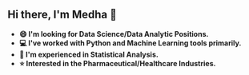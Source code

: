 ## Hi there, I'm Medha 👋
* **😄 I'm looking for Data Science/Data Analytic Positions.**
* **💻 I've worked with Python and Machine Learning tools primarily.**
* **🔢 I'm experienced in Statistical Analysis.**
* **⭐ Interested in the Pharmaceutical/Healthcare Industries.**

<!--
**MpatiM/MpatiM** is a ✨ _special_ ✨ repository because its `README.md` (this file) appears on your GitHub profile.

Here are some ideas to get you started:

- 🔭 I’m currently working on ...
- 🌱 I’m currently learning ...
- 👯 I’m looking to collaborate on ...
- 🤔 I’m looking for help with ...
- 💬 Ask me about ...
- 📫 How to reach me: ...
- 😄 Pronouns: ...
- ⚡ Fun fact: ...
-->
